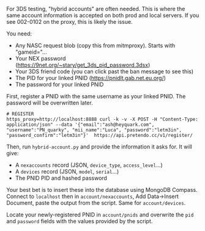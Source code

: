 For 3DS testing, "hybrid accounts" are often needed. This is where the same account information is accepted on both
prod and local servers. If you see 002-0102 on the proxy, this is likely the issue.

You need:
- Any NASC request blob (copy this from mitmproxy). Starts with "gameid="...
- Your NEX password (https://9net.org/~stary/get_3ds_pid_password.3dsx)
- Your 3DS friend code (you can click past the ban message to see this)
- The PID for your linked PNID (https://pnidlt.gab.net.eu.org/)
- The password for your linked PNID

First, register a PNID with the same username as your linked PNID. The password will be overwritten later.
```shell
# REGISTER
https_proxy=http://localhost:8888 curl -k -v -X POST -H "Content-Type: application/json" --data '{"email":"ash@heyquark.com", "username":"PN_quarky", "mii_name":"Luca", "password":"letm3in", "password_confirm":"letm3in"}'  https://api.pretendo.cc/v1/register/
```

Then, run `hybrid-account.py` and provide the information it asks for. It will give:
- A `nexaccounts` record (JSON, `device_type`, `access_level`...)
- A `devices` record (JSON, `model`, `serial`...)
- The PNID PID and hashed password

Your best bet is to insert these into the database using MongoDB Compass. Connect to `localhost` then in `account/nexaccounts`, Add Data->Insert Document, paste the output from the script. Same for `account/devices`.

Locate your newly-registered PNID in `account/pnids` and overwrite the `pid` and `password` fields with the values provided by the script.